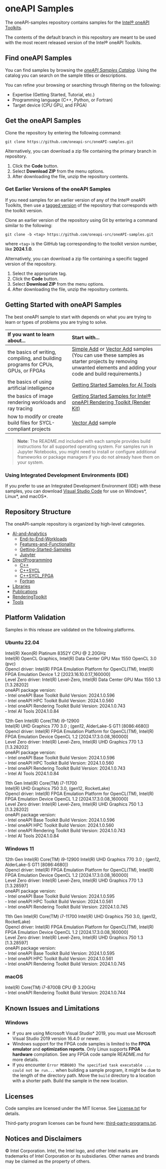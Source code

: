 # oneAPI Samples

The oneAPI-samples repository contains samples for the [Intel® oneAPI Toolkits](https://www.intel.com/content/www/us/en/developer/tools/oneapi/toolkits.html).

The contents of the default branch in this repository are meant to be used with the most recent released version of the Intel® oneAPI Toolkits.

## Find oneAPI Samples

You can find samples by browsing the *[oneAPI Samples Catalog](https://oneapi-src.github.io/oneAPI-samples/)*. Using the catalog you can search on the sample titles or descriptions.

You can refine your browsing or searching through filtering on the following:

- Expertise (Getting Started, Tutorial, etc.)
- Programming language (C++, Python, or Fortran)
- Target device (CPU GPU, and FPGA)

## Get the oneAPI Samples

Clone the repository by entering the following command:

`git clone https://github.com/oneapi-src/oneAPI-samples.git`

Alternatively, you can download a zip file containing the primary branch in repository.

1. Click the **Code** button.
2. Select **Download ZIP** from the menu options.
3. After downloading the file, unzip the repository contents.

### Get Earlier Versions of the oneAPI Samples

If you need samples for an earlier version of any of the Intel® oneAPI Toolkits, then use a [tagged version](https://github.com/oneapi-src/oneAPI-samples/tags) of the repository that corresponds with the toolkit version.

Clone an earlier version of the repository using Git by entering a command similar to the following:

`git clone -b <tag> https://github.com/oneapi-src/oneAPI-samples.git`

where `<tag>` is the GitHub tag corresponding to the toolkit version number, like **2024.1.0**.

Alternatively, you can download a zip file containing a specific tagged version of the repository.

1. Select the appropriate tag.
2. Click the **Code** button.
3. Select **Download ZIP** from the menu options.
4. After downloading the file, unzip the repository contents.

## Getting Started with oneAPI Samples

The best oneAPI sample to start with depends on what you are trying to learn or types of problems you are trying to solve.

| If you want to learn about...                                                        | Start with...
|:---                                                                                  |:---
| the basics of writing, compiling, and building programs for CPUs, GPUs, or FPGAs     |[Simple Add](https://github.com/oneapi-src/oneAPI-samples/tree/master/DirectProgramming/C++SYCL/DenseLinearAlgebra/simple-add) or [Vector Add](https://github.com/oneapi-src/oneAPI-samples/tree/master/DirectProgramming/C++SYCL/DenseLinearAlgebra/vector-add) samples <br> (You can use these samples as starter projects by removing unwanted elements and adding your code and build requirements.)
| the basics of using artificial intelligence                                          | [Getting Started Samples for AI Tools](https://github.com/oneapi-src/oneAPI-samples/tree/master/AI-and-Analytics/Getting-Started-Samples)
| the basics of image rendering workloads and ray tracing                              | [Getting Started Samples for Intel® oneAPI Rendering Toolkit (Render Kit)](https://github.com/oneapi-src/oneAPI-samples/tree/master/RenderingToolkit/GettingStarted)
| how to modify or create build files for SYCL-compliant projects                      | [Vector Add](https://github.com/oneapi-src/oneAPI-samples/tree/master/DirectProgramming/C++SYCL/DenseLinearAlgebra/vector-add) sample

>**Note**: The README.md included with each sample provides build instructions for all supported operating system. For samples run in Jupyter Notebooks, you might need to install or configure additional frameworks or package managers if you do not already have them on your system.

### Using Integrated Development Environments (IDE)

If you prefer to use an Integrated Development Environment (IDE) with these samples, you can download [Visual Studio Code](https://code.visualstudio.com/download) for use on Windows*, Linux*, and macOS*.

## Repository Structure

The oneAPI-sample repository is organized by high-level categories.

- [AI-and-Analytics](https://github.com/oneapi-src/oneAPI-samples/tree/master/AI-and-Analytics)
  - [End-to-End-Workloads](https://github.com/oneapi-src/oneAPI-samples/tree/master/AI-and-Analytics/End-to-end-Workloads)
  - [Features-and-Functionality](https://github.com/oneapi-src/oneAPI-samples/tree/master/AI-and-Analytics/Features-and-Functionality)
  - [Getting-Started-Samples](https://github.com/oneapi-src/oneAPI-samples/tree/master/AI-and-Analytics/Getting-Started-Samples)
  - [Jupyter](https://github.com/oneapi-src/oneAPI-samples/tree/master/AI-and-Analytics/Jupyter)
- [DirectProgramming](https://github.com/oneapi-src/oneAPI-samples/tree/master/DirectProgramming)
  - [C++](https://github.com/oneapi-src/oneAPI-samples/tree/master/DirectProgramming/C++)
  - [C++SYCL](https://github.com/oneapi-src/oneAPI-samples/tree/master/DirectProgramming/C++SYCL)
  - [C++SYCL_FPGA](https://github.com/oneapi-src/oneAPI-samples/tree/master/DirectProgramming/C++SYCL_FPGA)
  - [Fortran](https://github.com/oneapi-src/oneAPI-samples/tree/master/DirectProgramming/Fortran)
- [Libraries](https://github.com/oneapi-src/oneAPI-samples/tree/master/Libraries)
- [Publications](https://github.com/oneapi-src/oneAPI-samples/tree/master/Publications)
- [RenderingToolkit](https://github.com/oneapi-src/oneAPI-samples/tree/master/RenderingToolkit)
- [Tools](https://github.com/oneapi-src/oneAPI-samples/tree/master/Tools/)


## Platform Validation

Samples in this release are validated on the following platforms.

### Ubuntu 22.04
Intel(R) Xeon(R) Platinum 8352Y CPU @ 2.20GHz \
Intel(R) OpenCL Graphics, Intel(R) Data Center GPU Max 1550 OpenCL 3.0 (pvc) \
Opencl driver: Intel(R) FPGA Emulation Platform for OpenCL(TM), Intel(R) FPGA Emulation Device 1.2 [2023.16.10.0.17_160000] \
Level Zero driver: Intel(R) Level-Zero, Intel(R) Data Center GPU Max 1550 1.3 [1.3.28202] \
oneAPI package version: \
&dash; Intel oneAPI Base Toolkit Build Version: 2024.1.0.596 \
&dash; Intel oneAPI HPC Toolkit Build Version: 2024.1.0.560 \
&dash; Intel oneAPI Rendering Toolkit Build Version: 2024.1.0.743 \
&dash; Intel AI Tools 2024.1.0.84

12th Gen Intel(R) Core(TM) i9-12900 \
Intel(R) UHD Graphics 770 3.0 ; (gen12, AlderLake-S GT1 [8086:4680]) \
Opencl driver: Intel(R) FPGA Emulation Platform for OpenCL(TM), Intel(R) FPGA Emulation Device OpenCL 1.2 [2024.17.3.0.08_160000] \
Level Zero driver: Intel(R) Level-Zero, Intel(R) UHD Graphics 770 1.3 [1.3.28202] \
oneAPI package version: \
&dash; Intel oneAPI Base Toolkit Build Version: 2024.1.0.596 \
&dash; Intel oneAPI HPC Toolkit Build Version: 2024.1.0.560 \
&dash; Intel oneAPI Rendering Toolkit Build Version: 2024.1.0.743 \
&dash; Intel AI Tools 2024.1.0.84

11th Gen Intel(R) Core(TM) i7-11700 \
Intel(R) UHD Graphics 750 3.0, (gen12, RocketLake) \
Opencl driver: Intel(R) FPGA Emulation Platform for OpenCL(TM), Intel(R) FPGA Emulation Device OpenCL 1.2 [2024.17.3.0.08_160000] \
Level Zero driver: Intel(R) Level-Zero, Intel(R) UHD Graphics 750 1.3 [1.3.28202] \
oneAPI package version: \
&dash; Intel oneAPI Base Toolkit Build Version: 2024.1.0.596 \
&dash; Intel oneAPI HPC Toolkit Build Version: 2024.1.0.560 \
&dash; Intel oneAPI Rendering Toolkit Build Version: 2024.1.0.743 \
&dash; Intel AI Tools 2024.1.0.84

### Windows 11
12th Gen Intel(R) Core(TM) i9-12900 Intel(R) UHD Graphics 770 3.0 ; (gen12, AlderLake-S GT1 [8086:4680]) \
Opencl driver: Intel(R) FPGA Emulation Platform for OpenCL(TM), Intel(R) FPGA Emulation Device OpenCL 1.2 [2024.17.3.0.08_160000] \
Level Zero driver: Intel(R) Level-Zero, Intel(R) UHD Graphics 770 1.3 [1.3.28597] \
oneAPI package version: \
&dash; Intel oneAPI Base Toolkit Build Version: 2024.1.0.595 \
&dash; Intel oneAPI HPC Toolkit Build Version: 2024.1.0.561 \
&dash; Intel oneAPI Rendering Toolkit Build Version: 22024.1.0.745

11th Gen Intel(R) Core(TM) i7-11700
Intel(R) UHD Graphics 750 3.0, (gen12, RocketLake) \
Opencl driver: Intel(R) FPGA Emulation Platform for OpenCL(TM), Intel(R) FPGA Emulation Device OpenCL 1.2 [2024.17.3.0.08_160000] \
Level Zero driver: Intel(R) Level-Zero, Intel(R) UHD Graphics 750 1.3 [1.3.28597] \
oneAPI package version: \
&dash; Intel oneAPI Base Toolkit Build Version: 2024.1.0.595 \
&dash; Intel oneAPI HPC Toolkit Build Version: 2024.1.0.561 \
&dash; Intel oneAPI Rendering Toolkit Build Version: 2024.1.0.745

### macOS
Intel(R) Core(TM) i7-8700B CPU @ 3.20GHz \
&dash; Intel oneAPI Rendering Toolkit Build Version: 2024.1.0.744

## Known Issues and Limitations

### Windows

- If you are using Microsoft Visual Studio* 2019, you must use Microsoft Visual Studio 2019 version 16.4.0 or newer.
- Windows support for the FPGA code samples is limited to the **FPGA emulator** and **optimization reports**. Only Linux supports **FPGA hardware** compilation. See any FPGA code sample README.md for more details.
- If you encounter `Error MSB6003 The specified task executable ... could not be run...` when building a sample program, it might be due to the length of the directory path. Move the `build` directory to a location with a shorter path. Build the sample in the new location.

## Licenses

Code samples are licensed under the MIT license. See [License.txt](https://github.com/oneapi-src/oneAPI-samples/blob/master/License.txt) for details.

Third-party program licenses can be found here: [third-party-programs.txt](https://github.com/oneapi-src/oneAPI-samples/blob/master/third-party-programs.txt).

## Notices and Disclaimers

© Intel Corporation. Intel, the Intel logo, and other Intel marks are trademarks of Intel Corporation or its subsidiaries. Other names and brands may be claimed as the property of others.
